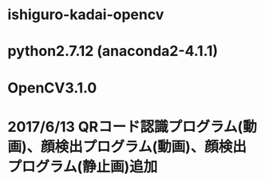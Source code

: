 # ishiguro-kadai-opencv

# 
# python2.7.12 (anaconda2-4.1.1)
# OpenCV3.1.0

# 2017/6/13 QRコード認識プログラム(動画)、顔検出プログラム(動画)、顔検出プログラム(静止画)追加
